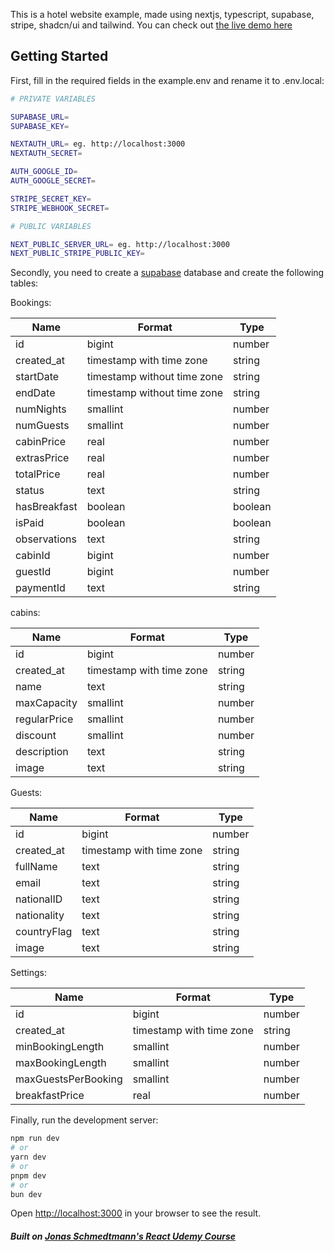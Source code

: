 This is a hotel website example, made using nextjs, typescript, supabase, stripe, shadcn/ui and tailwind. You can check out [the live demo here](https://aura.nebuladev.cc)

## Getting Started

First, fill in the required fields in the example.env and rename it to .env.local:

```bash
# PRIVATE VARIABLES

SUPABASE_URL=
SUPABASE_KEY=

NEXTAUTH_URL= eg. http://localhost:3000
NEXTAUTH_SECRET=

AUTH_GOOGLE_ID=
AUTH_GOOGLE_SECRET=

STRIPE_SECRET_KEY=
STRIPE_WEBHOOK_SECRET=

# PUBLIC VARIABLES

NEXT_PUBLIC_SERVER_URL= eg. http://localhost:3000
NEXT_PUBLIC_STRIPE_PUBLIC_KEY=
```

Secondly, you need to create a [supabase](https://supabase.com/) database and create the following tables:

Bookings:

| Name         | Format                      | Type    |
| ------------ | --------------------------- | ------- |
| id           | bigint                      | number  |
| created_at   | timestamp with time zone    | string  |
| startDate    | timestamp without time zone | string  |
| endDate      | timestamp without time zone | string  |
| numNights    | smallint                    | number  |
| numGuests    | smallint                    | number  |
| cabinPrice   | real                        | number  |
| extrasPrice  | real                        | number  |
| totalPrice   | real                        | number  |
| status       | text                        | string  |
| hasBreakfast | boolean                     | boolean |
| isPaid       | boolean                     | boolean |
| observations | text                        | string  |
| cabinId      | bigint                      | number  |
| guestId      | bigint                      | number  |
| paymentId    | text                        | string  |

cabins:

| Name         | Format                   | Type   |
| ------------ | ------------------------ | ------ |
| id           | bigint                   | number |
| created_at   | timestamp with time zone | string |
| name         | text                     | string |
| maxCapacity  | smallint                 | number |
| regularPrice | smallint                 | number |
| discount     | smallint                 | number |
| description  | text                     | string |
| image        | text                     | string |

Guests:

| Name        | Format                   | Type   |
| ----------- | ------------------------ | ------ |
| id          | bigint                   | number |
| created_at  | timestamp with time zone | string |
| fullName    | text                     | string |
| email       | text                     | string |
| nationalID  | text                     | string |
| nationality | text                     | string |
| countryFlag | text                     | string |
| image       | text                     | string |

Settings:

| Name                | Format                   | Type   |
| ------------------- | ------------------------ | ------ |
| id                  | bigint                   | number |
| created_at          | timestamp with time zone | string |
| minBookingLength    | smallint                 | number |
| maxBookingLength    | smallint                 | number |
| maxGuestsPerBooking | smallint                 | number |
| breakfastPrice      | real                     | number |

Finally, run the development server:

```bash
npm run dev
# or
yarn dev
# or
pnpm dev
# or
bun dev
```

Open [http://localhost:3000](http://localhost:3000) in your browser to see the result.

##### Built on [Jonas Schmedtmann's React Udemy Course](https://www.udemy.com/course/the-ultimate-react-course)
